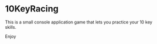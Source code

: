 # 10KeyRacing

This is a small console application game that lets you practice your 10 key skills.

Enjoy
